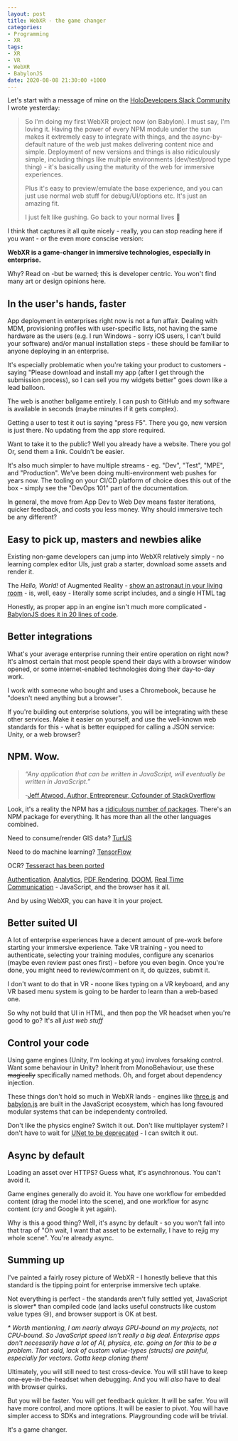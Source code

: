 ```yaml
---
layout: post
title: WebXR - the game changer
categories:
- Programming
- XR
tags:
- XR
- VR
- WebXR
- BabylonJS
date: 2020-08-08 21:30:00 +1000
---
```

Let's start with a message of mine on the [HoloDevelopers Slack Community](https://holodevelopersslack.azurewebsites.net/) I wrote yesterday:

> So I'm doing my first WebXR project now (on Babylon). I must say, I'm loving it. Having the power of every NPM module under the sun makes it extremely easy to integrate with things, and the async-by-default nature of the web just makes delivering content nice and simple. Deployment of new versions and things is also ridiculously simple, including things like multiple environments (dev/test/prod type thing) - it's basically using the maturity of the web for immersive experiences.
> 
> Plus it's easy to preview/emulate the base experience, and you can just use normal web stuff for debug/UI/options etc.  It's just an amazing fit.
> 
> I just felt like gushing. Go back to your normal lives 🙂

I think that captures it all quite nicely - really, you can stop reading here if you want - or the even more conscise version:

**WebXR is a game-changer in immersive technologies, especially in enterprise.**

Why? Read on -but be warned; this is developer centric. You won't find many art or design opinions here.

<!-- break -->

## In the user's hands, faster

App deployment in enterprises right now is not a fun affair.  Dealing with MDM, provisioning profiles with user-specific lists, not having the same hardware as the users (e.g. I run Windows - sorry iOS users, I can't build your software) and/or manual installation steps - these should be familiar to anyone deploying in an enterprise.

It's especially problematic when you're taking your product to customers - saying "Please download and install my app (after I get through the submission process), so I can sell you my widgets better" goes down like a lead balloon.

The web is another ballgame entirely.  I can push to GitHub and my software is available in seconds (maybe minutes if it gets complex).

Getting a user to test it out is saying "press F5".  There you go, new version is just there.  No updating from the app store required.

Want to take it to the public? Well you already have a website. There you go! Or, send them a link.  Couldn't be easier.

It's also much simpler to have multiple streams - eg. "Dev", "Test", "MPE", and "Production".  We've been doing multi-environment web pushes for years now.  The tooling on your CI/CD platform of choice does this out of the box - simply see the "DevOps 101" part of the documentation.

In general, the move from App Dev to Web Dev means faster iterations, quicker feedback, and costs you less money. Why should immersive tech be any different?

## Easy to pick up, masters and newbies alike

Existing non-game developers can jump into WebXR relatively simply - no learning complex editor UIs, just grab a starter, download some assets and render it.

The _Hello, World!_ of Augmented Reality - [show an astronaut in your living room](https://modelviewer.dev/examples/augmented-reality.html) - is, well, easy  - literally some script includes, and a single HTML tag

<script type="module" src="https://unpkg.com/@google/model-viewer/dist/model-viewer.min.js"></script>
<script nomodule src="https://unpkg.com/@google/model-viewer/dist/model-viewer-legacy.js"></script>
<model-viewer src="/assets/models/Astronaut.glb" ar ar-modes="webxr scene-viewer quick-look" ar-scale="auto" camera-controls alt="A 3D model of an astronaut" skybox-image="/assets/environments/aircraft_workshop_01_1k.hdr" ios-src="/assets/models/Astronaut.usdz" style="width: 640px; height: 400px;"></model-viewer>

<script src="https://gist.github.com/xwipeoutx/b2b2b189dd037409b41c7b4183613e81.js"></script>

Honestly, as proper app in an engine isn't much more complicated - [BabylonJS does it in 20 lines of code](https://www.babylonjs-playground.com/pg/F41V6N/revision/32).

## Better integrations

What's your average enterprise running their entire operation on right now? It's almost certain that most people spend their days with a browser window opened, or some internet-enabled technologies doing their day-to-day work.

I work with someone who bought and uses a Chromebook, because he "doesn't need anything but a browser".

If you're building out enterprise solutions, you will be integrating with these other services.  Make it easier on yourself, and use the well-known web standards for this - what is better equipped for calling a JSON service: Unity, or a web browser?

## NPM. Wow.

> _“Any application that can be written in JavaScript, will eventually be written in JavaScript.”_
>
> -[Jeff Atwood, Author, Entrepreneur, Cofounder of StackOverflow](https://blog.codinghorror.com/the-principle-of-least-power/)

Look, it's a reality the NPM has a [ridiculous number of packages](http://www.modulecounts.com/). There's an NPM package for everything. It has more than all the other languages combined. 

Need to consume/render GIS data? [TurfJS](https://turfjs.org/)

Need to do machine learning? [TensorFlow](https://www.tensorflow.org/js)

OCR? [Tesseract has been ported](https://tesseract.projectnaptha.com/)

[Authentication](https://github.com/IdentityModel/oidc-client-js), [Analytics](https://analytics.google.com/), [PDF Rendering](https://mozilla.github.io/pdf.js/), [DOOM](https://js-dos.com/DOOM/), [Real Time Communication](https://developer.mozilla.org/en-US/docs/Web/API/WebRTC_API) - JavaScript, and the browser has it all.

And by using WebXR, you can have it in your project.

## Better suited UI

A lot of enterprise experiences have a decent amount of pre-work before starting your immersive experience. Take VR training - you need to authenticate, selecting your training modules, configure any scenarios (maybe even review past ones first) - before you even begin.  Once you're done, you might need to review/comment on it, do quizzes, submit it.

I don't want to do that in VR - noone likes typing on a VR keyboard, and any VR based menu system is going to be harder to learn than a web-based one.

So why not build that UI in HTML, and then pop the VR headset when you're good to go? It's all _just web stuff_

## Control your code

Using game engines (Unity, I'm looking at you) involves forsaking control.  Want some behaviour in Unity? Inherit from MonoBehaviour, use these ~~magically~~ specifically named methods.  Oh, and forget about dependency injection.

These things don't hold so much in WebXR lands - engines like [three.js](https://threejs.org/) and [babylon.js](https://www.babylonjs.com/) are built in the JavaScript ecosystem, which has long favoured modular systems that can be independenty controlled.

Don't like the physics engine? Switch it out. Don't like multiplayer system? I don't have to wait for [UNet to be deprecated](https://blogs.unity3d.com/2018/08/02/evolving-multiplayer-games-beyond-unet/?_ga=2.79025494.393690968.1596882967-720316448.1594185464) - I can switch it out.

## Async by default

Loading an asset over HTTPS? Guess what, it's asynchronous.  You can't avoid it.

Game engines generally do avoid it. You have one workflow for embedded content (drag the model into the scene), and one workflow for async content (cry and Google it yet again).

Why is this a good thing? Well, it's async by default - so you won't fall into that trap of "Oh wait, I want that asset to be externally, I have to rejig my whole scene".  You're already async.

## Summing up

I've painted a fairly rosey picture of WebXR - I honestly believe that this standard is the tipping point for enterprise immersive tech uptake.

Not everything is perfect - the standards aren't fully settled yet, JavaScript is slower* than compiled code (and lacks useful constructs like custom value types 😢), and browser support is OK at best.

_* Worth mentioning, I am nearly always GPU-bound on my projects, not CPU-bound. So JavaScript speed isn't really a big deal.  Enterprise apps don't necessarily have a lot of AI, physics, etc. going on for this to be a problem.  That said, lack of custom value-types (structs) are painful, especially for vectors. Gotta keep cloning them!_

Ultimately, you will still need to test cross-device. You will still have to keep one-eye-in-the-headset when debugging. And you will _also_ have to deal with browser quirks.

But you will be faster. You will get feedback quicker.  It will be safer. You will have more control, and more options. It will be easier to pivot. You will have simpler access to SDKs and integrations.  Playgrounding code will be trivial.

It's a game changer.
